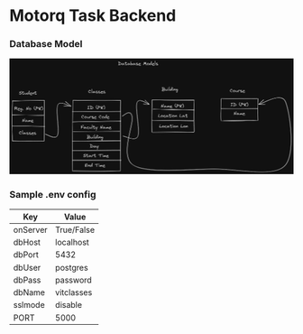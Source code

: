 # Motorq Task Backend

### Database Model
![](/assets/db_model.png)

### Sample .env config
| Key      | Value      |
| -------- | ---------- |
| onServer | True/False |
| dbHost   | localhost  |
| dbPort   | 5432       |
| dbUser   | postgres   |
| dbPass   | password   |
| dbName   | vitclasses |
| sslmode  | disable    |
| PORT     | 5000       |
